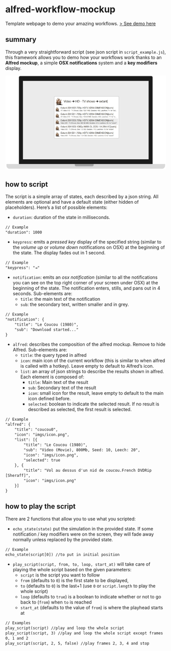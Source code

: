 alfred-workflow-mockup
======================

Template webpage to demo your amazing workflows. [> See demo here](http://sheraff.github.io/alfred-workflow-mockup/)

## summary
Through a very straightforward script (see json script in `script_example.js`), this framework allows you to demo how your workflows work thanks to an **Alfred mockup**, a simple **OSX notifications** system and a **key modifiers** display.

![Screen shot of mockup](screen_shot.gif)

## how to script
The script is a simple array of states, each described by a json string. All elements are optional and have a default state (either hidden of placeholders). Here’s a list of possible elements:
- `duration`: duration of the state in milliseconds.
```
// Example
"duration": 1000
```

- `keypress`: emits a *pressed key* display of the specified string (similar to the *volume up* or *volume down* notifications on OSX) at the beginning of the state. The display fades out in 1 second.
```
// Example
"keypress": "⇥"
```

- `notification`: emits an *osx notification* (similar to all the notifications you can see on the top right corner of your screen under OSX) at the beginning of the state. The notification enters, stills, and pans out in 4 seconds. Sub-elements are:
  - `title`: the main text of the notification
  - `sub`: the secondary text, written smaller and in grey.
```
// Example
"notification": {
	"title": "Le Coucou (1980)",
	"sub": "Download started..."
}
```

- `alfred`: describes the composition of the alfred mockup. Remove to hide Alfred. Sub-elements are:
  - `title`: the query typed in alfred
  - `icon`: main icon of the current workflow (this is similar to when alfred is called with a hotkey). Leave empty to default to Alfred’s icon.
  - `list`: an array of json strings to describe the results shown in alfred. Each element is composed of:
    - `title`: Main text of the result
    - `sub`: Secondary text of the result
    - `icon`: small icon for the result, leave empty to default to the main icon defined before.
    - `selected`: boolean to indicate the selected result. If no result is described as selected, the first result is selected.
```
// Example
"alfred": {
	"title": "coucou0",
	"icon": "imgs/icon.png",
	"list": [{
		"title": "Le Coucou (1980)",
		"sub": "Video (Movie), 800Mb, Seed: 10, Leech: 20",
		"icon": "imgs/icon.png",
		"selected": true
	}, {
		"title": "Vol au dessus d'un nid de coucou.French DVDRip [Sheraff]",
		"icon": "imgs/icon.png"
	}]
}
```

## how to play the script
There are 2 functions that allow you to use what you scripted:
- `echo_state(state)` put the simulation in the provided state. If some notification / key modifiers were on the screen, they will fade away normally unless replaced by the provided state.
```
// Example
echo_state(script[0]) //to put in initial position
```
- `play_script(script, from, to, loop, start_at)` will take care of playing the whole script based on the given parameters:
  - `script` is the script you want to follow
  - `from` (defaults to `0`) is the first state to be displayed, 
  - `to` (defaults to `0`) is the last+1 (use `0` or `script.length` to play the whole script)
  - `loop` (defaults to `true`) is a boolean to indicate whether or not to go back to (`from`) when `to` is reached
  - `start_at` (defaults to the value of `from`) is where the playhead starts at
```
// Examples
play_script(script) //play and loop the whole script
play_script(script, 3) //play and loop the whole script except frames 0, 1 and 2
play_script(script, 2, 5, false) //play frames 2, 3, 4 and stop 
```
